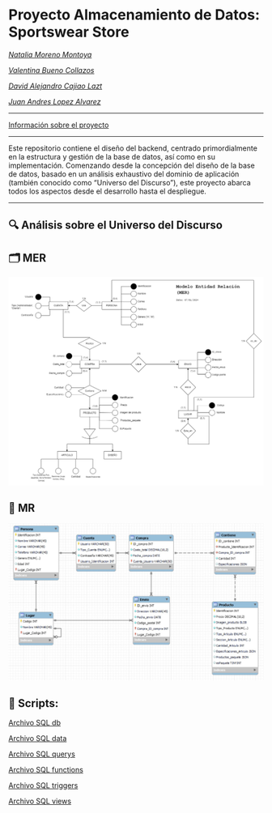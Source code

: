# Proyecto Almacenamiento de Datos: Sportswear Store

*[Natalia Moreno Montoya](https://github.com/natam226)*

*[Valentina Bueno Collazos](https://github.com/valentinabc19)*

*[David Alejandro Cajiao Lazt](https://github.com/DCajiao)*

*[Juan Andres Lopez Alvarez](https://github.com/DCajiao)*

---

[Información sobre el proyecto](https://github.com/DCajiao/sportswear_store/blob/main/Proyecto%20de%20Curso%20-%20Almacenamiento%20de%20Datos.pdf)

---

Este repositorio contiene el diseño del backend, centrado primordialmente en la estructura y gestión de la base de datos, así como en su implementación. Comenzando desde la concepción del diseño de la base de datos, basado en un análisis exhaustivo del dominio de aplicación (también conocido como “Universo del Discurso”), este proyecto abarca todos los aspectos desde el desarrollo hasta el despliegue.

---

## 🔍 Análisis sobre el Universo del Discurso


## 🗂️ MER

![MER-diagrama-png](https://github.com/DCajiao/sportswear_store/blob/main/db_diagrams/MER.png?raw=true)


## 🧩 MR

![MR-diagrama-png](https://github.com/DCajiao/sportswear_store/blob/main/db_diagrams/MR.png?raw=true)


## 📝 Scripts:

[Archivo SQL db](https://github.com/DCajiao/sportswear_store/blob/main/Scripts/init.sql)

[Archivo SQL data](https://github.com/DCajiao/sportswear_store/blob/main/Scripts/data.sql)

[Archivo SQL querys](https://github.com/DCajiao/sportswear_store/blob/main/Scripts/query.sql)

[Archivo SQL functions](https://github.com/DCajiao/sportswear_store/blob/main/Scripts/objetos_almacenados/functions.sql)

[Archivo SQL triggers](https://github.com/DCajiao/sportswear_store/blob/main/Scripts/objetos_almacenados/triggers.sql)

[Archivo SQL views](https://github.com/DCajiao/sportswear_store/blob/main/Scripts/views.sql)